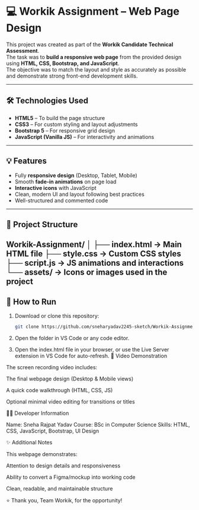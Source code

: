 # 💻 Workik Assignment – Web Page Design

This project was created as part of the **Workik Candidate Technical Assessment**.  
The task was to **build a responsive web page** from the provided design using **HTML, CSS, Bootstrap, and JavaScript**.  
The objective was to match the layout and style as accurately as possible and demonstrate strong front-end development skills.

---

## 🛠️ Technologies Used
- **HTML5** – To build the page structure  
- **CSS3** – For custom styling and layout adjustments  
- **Bootstrap 5** – For responsive grid design  
- **JavaScript (Vanilla JS)** – For interactivity and animations  

---

## 💡 Features
- Fully **responsive design** (Desktop, Tablet, Mobile)  
- Smooth **fade-in animations** on page load  
- **Interactive icons** with JavaScript  
- Clean, modern UI and layout following best practices  
- Well-structured and commented code  

---

## 📁 Project Structure
Workik-Assignment/
│
├── index.html → Main HTML file
├── style.css → Custom CSS styles
├── script.js → JS animations and interactions
└── assets/ → Icons or images used in the project
---

## 🚀 How to Run
1. Download or clone this repository:
   ```bash
   git clone https://github.com/sneharyadav2245-sketch/Workik-Assignment.git
2. Open the folder in VS Code or any code editor.

3. Open the index.html file in your browser, or use the Live Server extension in VS Code for auto-refresh.
🎥 Video Demonstration

The screen recording video includes:

The final webpage design (Desktop & Mobile views)

A quick code walkthrough (HTML, CSS, JS)

Optional minimal video editing for transitions or titles

👩‍💻 Developer Information

Name: Sneha Rajpat Yadav
Course: BSc in Computer Science
Skills: HTML, CSS, JavaScript, Bootstrap, UI Design

✨ Additional Notes

This webpage demonstrates:

Attention to design details and responsiveness

Ability to convert a Figma/mockup into working code

Clean, readable, and maintainable structure

⭐ Thank you, Team Workik, for the opportunity!
